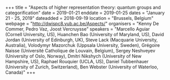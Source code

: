 +++
title = "Aspects of higher representation theory: quantum groups and categorification"
date = 2019-01-21
enddate = 2019-01-25
dates = "January 21 - 25, 2019"
dateadded = 2018-09-19
location = "Brussels, Belgium"
webpage = "http://dwispc8.vub.ac.be/Aspects/"
organisers = "Kenny De Commer, Pedro Vaz, Joost Vercruysse"
speakers = "Marcello Aguiar (Cornell University, US), Huanchen Bao (University of Maryland, US), David Jordan (University of Edinburgh, UK), Steve Lack (Macquarie University, Australia), Volodymyr Mazorchuk (Uppsala University, Sweden), Grégoire Naisse (Université Catholique de Louvain, Belgium), Sergey Neshveyev (University of Oslo, Norway), Dmitri Nikshych (University of New Hampshire, US), Raphael Rouquier (UCLA, US), Daniel Tubbenhauer (University of Zurich, Switzerland), Ben Webster (University of Waterloo, Canada)"
+++
